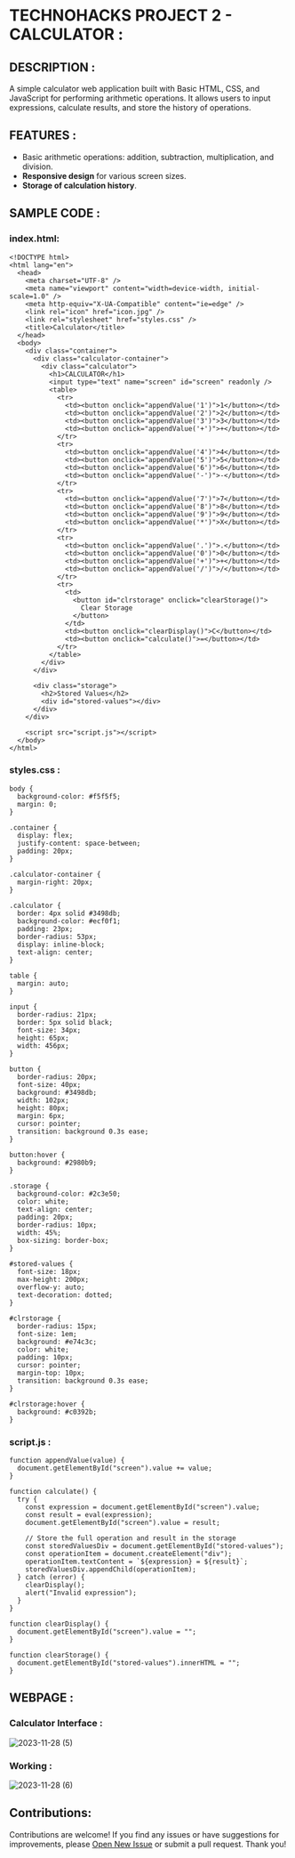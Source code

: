 # TECHNOHACKS PROJECT 2 - CALCULATOR :

## DESCRIPTION :
A simple calculator web application built with Basic  HTML, CSS, and JavaScript for performing arithmetic operations. It allows users to input expressions, calculate results, and store the history of operations.

## FEATURES :
* Basic arithmetic operations: addition, subtraction, multiplication, and division.
* **Responsive design** for various screen sizes.
* **Storage of calculation history**.
## SAMPLE CODE :
### index.html:
```
<!DOCTYPE html>
<html lang="en">
  <head>
    <meta charset="UTF-8" />
    <meta name="viewport" content="width=device-width, initial-scale=1.0" />
    <meta http-equiv="X-UA-Compatible" content="ie=edge" />
    <link rel="icon" href="icon.jpg" />
    <link rel="stylesheet" href="styles.css" />
    <title>Calculator</title>
  </head>
  <body>
    <div class="container">
      <div class="calculator-container">
        <div class="calculator">
          <h1>CALCULATOR</h1>
          <input type="text" name="screen" id="screen" readonly />
          <table>
            <tr>
              <td><button onclick="appendValue('1')">1</button></td>
              <td><button onclick="appendValue('2')">2</button></td>
              <td><button onclick="appendValue('3')">3</button></td>
              <td><button onclick="appendValue('+')">+</button></td>
            </tr>
            <tr>
              <td><button onclick="appendValue('4')">4</button></td>
              <td><button onclick="appendValue('5')">5</button></td>
              <td><button onclick="appendValue('6')">6</button></td>
              <td><button onclick="appendValue('-')">-</button></td>
            </tr>
            <tr>
              <td><button onclick="appendValue('7')">7</button></td>
              <td><button onclick="appendValue('8')">8</button></td>
              <td><button onclick="appendValue('9')">9</button></td>
              <td><button onclick="appendValue('*')">X</button></td>
            </tr>
            <tr>
              <td><button onclick="appendValue('.')">.</button></td>
              <td><button onclick="appendValue('0')">0</button></td>
              <td><button onclick="appendValue('+')">+</button></td>
              <td><button onclick="appendValue('/')">/</button></td>
            </tr>
            <tr>
              <td>
                <button id="clrstorage" onclick="clearStorage()">
                  Clear Storage
                </button>
              </td>
              <td><button onclick="clearDisplay()">C</button></td>
              <td><button onclick="calculate()">=</button></td>
            </tr>
          </table>
        </div>
      </div>

      <div class="storage">
        <h2>Stored Values</h2>
        <div id="stored-values"></div>
      </div>
    </div>

    <script src="script.js"></script>
  </body>
</html>
```
### styles.css :

```
body {
  background-color: #f5f5f5;
  margin: 0;
}

.container {
  display: flex;
  justify-content: space-between;
  padding: 20px;
}

.calculator-container {
  margin-right: 20px;
}

.calculator {
  border: 4px solid #3498db;
  background-color: #ecf0f1;
  padding: 23px;
  border-radius: 53px;
  display: inline-block;
  text-align: center;
}

table {
  margin: auto;
}

input {
  border-radius: 21px;
  border: 5px solid black;
  font-size: 34px;
  height: 65px;
  width: 456px;
}

button {
  border-radius: 20px;
  font-size: 40px;
  background: #3498db;
  width: 102px;
  height: 80px;
  margin: 6px;
  cursor: pointer;
  transition: background 0.3s ease;
}

button:hover {
  background: #2980b9;
}

.storage {
  background-color: #2c3e50;
  color: white;
  text-align: center;
  padding: 20px;
  border-radius: 10px;
  width: 45%;
  box-sizing: border-box;
}

#stored-values {
  font-size: 18px;
  max-height: 200px;
  overflow-y: auto;
  text-decoration: dotted;
}

#clrstorage {
  border-radius: 15px;
  font-size: 1em;
  background: #e74c3c;
  color: white;
  padding: 10px;
  cursor: pointer;
  margin-top: 10px;
  transition: background 0.3s ease;
}

#clrstorage:hover {
  background: #c0392b;
}
```

### script.js :
```
function appendValue(value) {
  document.getElementById("screen").value += value;
}

function calculate() {
  try {
    const expression = document.getElementById("screen").value;
    const result = eval(expression);
    document.getElementById("screen").value = result;

    // Store the full operation and result in the storage
    const storedValuesDiv = document.getElementById("stored-values");
    const operationItem = document.createElement("div");
    operationItem.textContent = `${expression} = ${result}`;
    storedValuesDiv.appendChild(operationItem);
  } catch (error) {
    clearDisplay();
    alert("Invalid expression");
  }
}

function clearDisplay() {
  document.getElementById("screen").value = "";
}

function clearStorage() {
  document.getElementById("stored-values").innerHTML = "";
}
```
## WEBPAGE :

### Calculator Interface :

![2023-11-28 (5)](https://github.com/Mena-Rossini/calculator/assets/102855266/d73aeb14-8a92-4a65-a5c7-ec859ad6521a)

### Working :

![2023-11-28 (6)](https://github.com/Mena-Rossini/calculator/assets/102855266/b6420ea1-8d8d-41e5-93dd-f8c2f9172a35)

## Contributions:
Contributions are welcome! If you find any issues or have suggestions for improvements, please [Open New Issue](https://github.com/Mena-Rossini/calculator/issues/new)
 or submit a pull request. Thank you!
